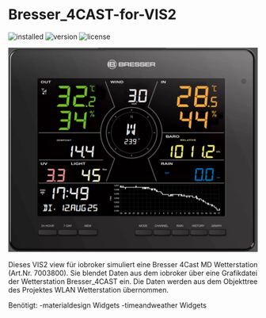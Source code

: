 # Bresser_4CAST-for-VIS2

![installed](https://img.shields.io/badge/installed-stable-brightgreen)
![version](https://img.shields.io/badge/version-0.1-blue)
![license](https://img.shields.io/badge/license-MIT-yellow)


![Station](Bresser_readme1.png)

Dieses VIS2 view für iobroker simuliert eine Bresser 4Cast MD Wetterstation (Art.Nr. 7003800).
Sie blendet Daten aus dem iobroker über eine Grafikdatei der Wetterstation Bresser_4CAST ein.
Die Daten werden aus dem Objekttree des Projektes WLAN Wetterstation übernommen.

Benötigt:
-materialdesign Widgets
-timeandweather Widgets
